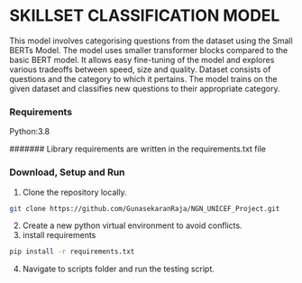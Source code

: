# SKILLSET CLASSIFICATION MODEL

This model involves categorising questions from the dataset using the Small BERTs Model. The model uses smaller transformer blocks compared to the basic BERT model. It allows easy fine-tuning of the model and explores various tradeoffs between speed, size and quality. Dataset consists of questions and the category to which it pertains. The model trains on the given dataset and classifies new questions to their appropriate category.

### Requirements

Python:3.8 

####### Library requirements are written in the requirements.txt file

### Download, Setup and Run

1. Clone the repository locally. 

```bash
git clone https://github.com/GunasekaranRaja/NGN_UNICEF_Project.git
```
2. Create a new python virtual environment to avoid conflicts.
3. install requirements
```bash
pip install -r requirements.txt
```
4. Navigate to scripts folder and run the testing script.

